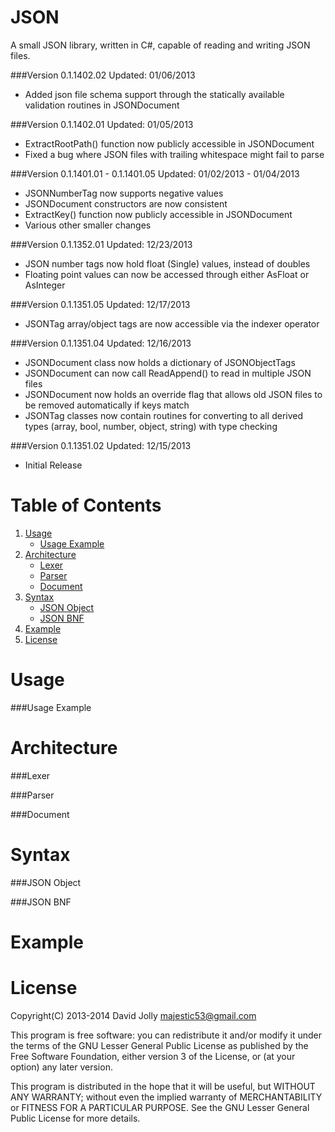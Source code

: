 JSON
====

A small JSON library, written in C#, capable of reading and writing JSON files.

###Version 0.1.1402.02
Updated: 01/06/2013

* Added json file schema support through the statically available validation routines in JSONDocument

###Version 0.1.1402.01
Updated: 01/05/2013

* ExtractRootPath() function now publicly accessible in JSONDocument
* Fixed a bug where JSON files with trailing whitespace might fail to parse

###Version 0.1.1401.01 - 0.1.1401.05
Updated: 01/02/2013 - 01/04/2013

* JSONNumberTag now supports negative values
* JSONDocument constructors are now consistent
* ExtractKey() function now publicly accessible in JSONDocument
* Various other smaller changes

###Version 0.1.1352.01
Updated: 12/23/2013

* JSON number tags now hold float (Single) values, instead of doubles
* Floating point values can now be accessed through either AsFloat or AsInteger

###Version 0.1.1351.05
Updated: 12/17/2013

* JSONTag array/object tags are now accessible via the indexer operator

###Version 0.1.1351.04
Updated: 12/16/2013

* JSONDocument class now holds a dictionary of JSONObjectTags
* JSONDocument can now call ReadAppend() to read in multiple JSON files
* JSONDocument now holds an override flag that allows old JSON files to be removed automatically if keys match
* JSONTag classes now contain routines for converting to all derived types (array, bool, number, object, string) with type checking

###Version 0.1.1351.02
Updated: 12/15/2013

* Initial Release

Table of Contents
========

1. [Usage](https://github.com/majestic53/json#usage)
	* [Usage Example](https://github.com/majestic53/json#usage-example)
2. [Architecture](https://github.com/majestic53/json#architecture)
	* [Lexer](https://github.com/majestic53/json#lexer)
	* [Parser](https://github.com/majestic53/json#parser)
	* [Document](https://github.com/majestic53/json#document)
3. [Syntax](https://github.com/majestic53/json#syntax)
	* [JSON Object](https://github.com/majestic53/json#json-object)
	* [JSON BNF](https://github.com/majestic53/json#json-bnf)
4. [Example](https://github.com/majestic53/json#example)
5. [License](https://github.com/majestic53/json#license)

Usage
========

###Usage Example

Architecture
========

###Lexer

###Parser

###Document

Syntax
========

###JSON Object

###JSON BNF

Example
========

License
======

Copyright(C) 2013-2014 David Jolly <majestic53@gmail.com>

This program is free software: you can redistribute it and/or modify
it under the terms of the GNU Lesser General Public License as published by
the Free Software Foundation, either version 3 of the License, or
(at your option) any later version.

This program is distributed in the hope that it will be useful,
but WITHOUT ANY WARRANTY; without even the implied warranty of
MERCHANTABILITY or FITNESS FOR A PARTICULAR PURPOSE.  See the
GNU Lesser General Public License for more details.

